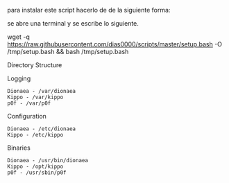 
para instalar este script hacerlo de de la siguiente forma:

se abre una terminal y se escribe lo siguiente.

wget -q https://raw.githubusercontent.com/dias0000/scripts/master/setup.bash -O /tmp/setup.bash && bash /tmp/setup.bash



 Directory Structure

Logging

    Dionaea - /var/dionaea
    Kippo - /var/kippo
    p0f - /var/p0f

Configuration

    Dionaea - /etc/dionaea
    Kippo - /etc/kippo

Binaries

    Dionaea - /usr/bin/dionaea
    Kippo - /opt/kippo
    p0f - /usr/sbin/p0f

